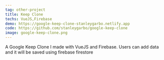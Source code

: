 ```yaml
---
tag: other-project
title: Keep Clone
techs: VueJS,Firebase
demo: https://google-keep-clone-stanleygarbo.netlify.app
code: https://github.com/stanleygarbo/google-keep-clone
image: google-keep-clone.png
---
```


A Google Keep Clone I made with VueJS and Firebase. Users can add data and it will be saved using firebase firestore